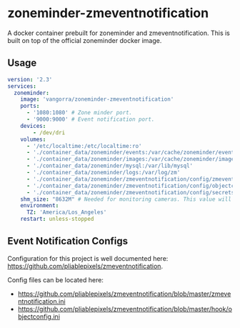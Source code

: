 # zoneminder-zmeventnotification
A docker container prebuilt for zoneminder and zmeventnotification. This is built on top of the official zoneminder docker image.

## Usage
```yaml
version: '2.3'
services:
  zoneminder:
    image: 'vangorra/zoneminder-zmeventnotification'
    ports:
      - '1080:1080' # Zone minder port.
      - '9000:9000' # Event notification port.
    devices:
        - /dev/dri
    volumes:
      - '/etc/localtime:/etc/localtime:ro'
      - './container_data/zoneminder/events:/var/cache/zoneminder/events'
      - './container_data/zoneminder/images:/var/cache/zoneminder/images'
      - './container_data/zoneminder/mysql:/var/lib/mysql'
      - './container_data/zoneminder/logs:/var/log/zm'
      - './container_data/zoneminder/zmeventnotification/config/zmeventnotification.ini:/etc/zm/zmeventnotification.ini:ro'
      - './container_data/zoneminder/zmeventnotification/config/objectconfig.ini:/etc/zm/objectconfig.ini:ro'
      - './container_data/zoneminder/zmeventnotification/config/secrets.ini:/etc/zm/secrets.ini:ro'
    shm_size: "8632M" # Needed for monitoring cameras. This value will vary depending on your setup and cameras.
    environment:
      TZ: 'America/Los_Angeles'
    restart: unless-stopped
```

## Event Notification Configs
Configuration for this project is well documented here: https://github.com/pliablepixels/zmeventnotification.

Config files can be located here:
- https://github.com/pliablepixels/zmeventnotification/blob/master/zmeventnotification.ini
- https://github.com/pliablepixels/zmeventnotification/blob/master/hook/objectconfig.ini
